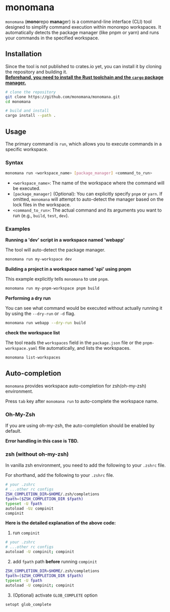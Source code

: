 # monomana

`monomana` (**mono**repo **mana**ger) is a command-line interface (CLI) tool designed to simplify command execution within monorepo workspaces. It automatically detects the package manager (like pnpm or yarn) and runs your commands in the specified workspace.

## Installation

Since the tool is not published to crates.io yet, you can install it by cloning the repository and building it.
\
**[Beforehand, you need to install the Rust toolchain and the `cargo` package manager.](https://doc.rust-lang.org/cargo/getting-started/installation.html)**

```bash
# clone the repository
git clone https://github.com/monomana/monomana.git
cd monomana

# build and install
cargo install --path .
```

## Usage

The primary command is `run`, which allows you to execute commands in a specific workspace.

### Syntax

```bash
monomana run <workspace_name> [package_manager] <command_to_run>
```

- `<workspace_name>`: The name of the workspace where the command will be executed.
- `[package_manager]` (Optional): You can explicitly specify `pnpm` or `yarn`. If omitted, `monomana` will attempt to auto-detect the manager based on the lock files in the workspace.
- `<command_to_run>`: The actual command and its arguments you want to run (e.g., `build`, `test`, `dev`).

### Examples

**Running a 'dev' script in a workspace named 'webapp'**

The tool will auto-detect the package manager.

```bash
monomana run my-workspace dev
```

**Building a project in a workspace named 'api' using pnpm**

This example explicitly tells `monomana` to use `pnpm`.

```bash
monomana run my-pnpm-workspace pnpm build
```

**Performing a dry run**

You can see what command would be executed without actually running it by using the `--dry-run` or `-d` flag.

```bash
monomana run webapp --dry-run build
```

**check the workspace list**

The tool reads the `workspaces` field in the `package.json` file or the `pnpm-workspace.yaml` file automatically, and lists the workspaces.

```bash
monomana list-workspaces
```

## Auto-completion

`monomana` provides workspace auto-completion for zsh(oh-my-zsh) environment.

Press `tab` key after `monomana run` to auto-complete the workspace name.

### Oh-My-Zsh

If you are using oh-my-zsh, the auto-completion should be enabled by default.

**Error handling in this case is TBD.**

### zsh (without oh-my-zsh)

In vanilla zsh environment, you need to add the following to your `.zshrc` file.

For shorthand, add the following to your `.zshrc` file.

```bash
# your .zshrc
# ...other rc configs
ZSH_COMPLETION_DIR=$HOME/.zsh/completions
fpath=($ZSH_COMPLETION_DIR $fpath)
typeset -U fpath
autoload -Uz compinit
compinit
```

**Here is the detailed explanation of the above code:**

1. run `compinit`

```bash
# your .zshrc
# ...other rc configs
autoload -U compinit; compinit
```

2. add `fpath` path **before** running `compinit`

```bash
ZSH_COMPLETION_DIR=$HOME/.zsh/completions
fpath=($ZSH_COMPLETION_DIR $fpath)
typeset -U fpath
autoload -U compinit; compinit
```

3. (Optional) activate `GLOB_COMPLETE` option

```bash
setopt glob_complete
```
